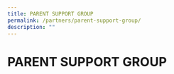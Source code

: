 ```yaml
---
title: PARENT SUPPORT GROUP
permalink: /partners/parent-support-group/
description: ""
---
```

# PARENT SUPPORT GROUP
